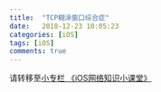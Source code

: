 ```yaml
---
title:  "TCP糊涂窗口综合症" 
date:   2018-12-23 10:05:23
categories: [iOS]
tags: [iOS]
comments: true
---
```

请转移至[小专栏 《iOS网络知识小课堂》](https://xiaozhuanlan.com/topic/7593024681)
